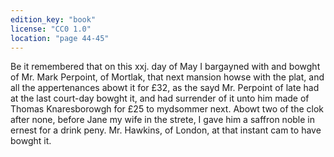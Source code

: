 ```yaml
---
edition_key: "book"
license: "CC0 1.0"
location: "page 44-45"
---
```

Be it remembered that on
this xxj. day of May I bargayned with and bowght of Mr. Mark
Perpoint, of Mortlak, that next mansion howse with the plat, and
all the appertenances abowt it for £32, as the sayd Mr. Perpoint
of late had at the last court-day bowght it, and had surrender of it
unto him made of Thomas Knaresborowgh for £25 to
mydsommer next. Abowt two of the clok after none, before Jane my
wife in the strete, I gave him a saffron noble in ernest for a drink
peny. Mr. Hawkins, of London, at that instant cam to have
bowght it.
